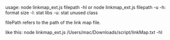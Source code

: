 usage: node linkmap_ext.js filepath -hl or node linkmap_ext.js filepath -u
-h: format size
-l: stat libs
-u: stat unused class

filePath refers to the path of the link map file.

like this:
node linkmap_ext.js /Users/mac/Downloads/script/linkMap.txt  -hl
